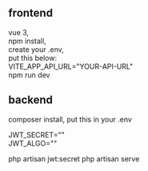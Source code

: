 frontend
---
vue 3, <br />
npm install, <br />
create your .env, <br />
put this below: <br />
VITE_APP_API_URL="YOUR-API-URL" <br />
npm run dev

backend
---
composer install,
put this in your .env

JWT_SECRET="" <br />
JWT_ALGO="" <br />

php artisan jwt:secret
php artisan serve

